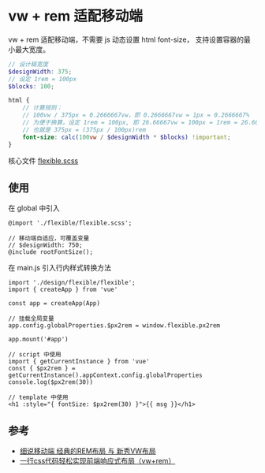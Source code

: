 # vw + rem 适配移动端

vw + rem 适配移动端，不需要 js 动态设置 html font-size， 支持设置容器的最小最大宽度。

```scss
// 设计稿宽度
$designWidth: 375;
// 设定 1rem = 100px
$blocks: 100;

html {
    // 计算规则：
    // 100vw / 375px = 0.2666667vw，即 0.2666667vw = 1px = 0.2666667%
    // 为便于换算，设定 1rem = 100px, 即 26.66667vw = 100px = 1rem = 26.66667%
    // 也就是 375px = (375px / 100px)rem
    font-size: calc(100vw / $designWidth * $blocks) !important;
}
```

核心文件 [flexible.scss](https://github.com/zhuanglong/rem-vw-layout/blob/master/src/design/flexible/flexible.scss)

## 使用

在 global 中引入

```
@import './flexible/flexible.scss';

// 移动端自适应，可覆盖变量
// $designWidth: 750;
@include rootFontSize();
```

在 main.js 引入行内样式转换方法

```
import './design/flexible/flexible';
import { createApp } from 'vue'

const app = createApp(App)

// 挂载全局变量
app.config.globalProperties.$px2rem = window.flexible.px2rem

app.mount('#app')
```

```
// script 中使用
import { getCurrentInstance } from 'vue'
const { $px2rem } = getCurrentInstance().appContext.config.globalProperties
console.log($px2rem(30))

// template 中使用
<h1 :style="{ fontSize: $px2rem(30) }">{{ msg }}</h1>
```

## 参考

- [细说移动端 经典的REM布局 与 新秀VW布局](https://www.cnblogs.com/imwtr/p/9648233.html)
- [一行css代码轻松实现前端响应式布局（vw+rem）](https://www.cnblogs.com/hz-blog/p/one_css_flexible_layout_vw_rem.html)
